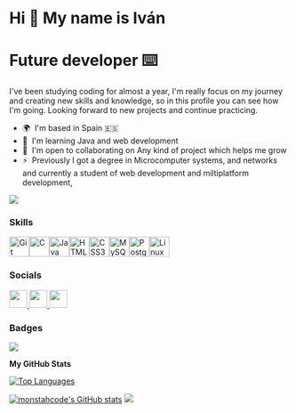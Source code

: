 Hi 👋 My name is Iván
============================================================================================================================

Future developer ⌨️
============================================================================================================================
I've been studying coding for almost a year, I'm really focus on my journey and creating new skills and knowledge, so in this profile you can see how I'm going. Looking forward to new projects and continue practicing.
* 🌍  I'm based in Spain 🇪🇸
* 🧠  I'm learning Java and web development
* 🤝  I'm open to collaborating on Any kind of project which helps me grow
* ⚡  Previously I got a degree in Microcomputer systems, and networks and currently a student of web development and miltiplatform development,

<a href="https://www.github.com/monstahcode" target="_blank" rel="noreferrer"><img
src="https://img.shields.io/github/followers/monstahcode?logo=github&style=for-the-badge&color=14b8a6&labelColor=1c1917" /></a>

### Skills


<p align="left">
<a href="https://git-scm.com/" target="_blank" rel="noreferrer"><img src="https://raw.githubusercontent.com/danielcranney/readme-generator/main/public/icons/skills/git-colored.svg" width="36" height="36" alt="Git" /></a><a href="https://docs.microsoft.com/en-us/cpp/?view=msvc-170" target="_blank" rel="noreferrer"><img src="https://raw.githubusercontent.com/danielcranney/readme-generator/main/public/icons/skills/c-colored.svg" width="36" height="36" alt="C" /></a><a href="https://www.oracle.com/java/" target="_blank" rel="noreferrer"><img src="https://raw.githubusercontent.com/danielcranney/readme-generator/main/public/icons/skills/java-colored.svg" width="36" height="36" alt="Java" /></a><a href="https://developer.mozilla.org/en-US/docs/Glossary/HTML5" target="_blank" rel="noreferrer"><img src="https://raw.githubusercontent.com/danielcranney/readme-generator/main/public/icons/skills/html5-colored.svg" width="36" height="36" alt="HTML5" /></a><a href="https://www.w3.org/TR/CSS/#css" target="_blank" rel="noreferrer"><img src="https://raw.githubusercontent.com/danielcranney/readme-generator/main/public/icons/skills/css3-colored.svg" width="36" height="36" alt="CSS3" /></a><a href="https://www.mysql.com/" target="_blank" rel="noreferrer"><img src="https://raw.githubusercontent.com/danielcranney/readme-generator/main/public/icons/skills/mysql-colored.svg" width="36" height="36" alt="MySQL" /></a><a href="https://www.postgresql.org/" target="_blank" rel="noreferrer"><img src="https://raw.githubusercontent.com/danielcranney/readme-generator/main/public/icons/skills/postgresql-colored.svg" width="36" height="36" alt="PostgreSQL" /></a><a href="https://www.linux.org" target="_blank" rel="noreferrer"><img src="https://raw.githubusercontent.com/danielcranney/readme-generator/main/public/icons/skills/linux-colored.svg" width="36" height="36" alt="Linux" /></a></p>

### Socials


<p align="left"><a href="https://www.github.com/monstahcode" target="_blank" rel="noreferrer"> <picture> <source media="(prefers-color-scheme: dark)" srcset="https://raw.githubusercontent.com/danielcranney/readme-generator/main/public/icons/socials/github-dark.svg" /> <source media="(prefers-color-scheme: light)" srcset="https://raw.githubusercontent.com/danielcranney/readme-generator/main/public/icons/socials/github.svg" /> <img src="https://raw.githubusercontent.com/danielcranney/readme-generator/main/public/icons/socials/github.svg" width="32" height="32" /> </picture> </a> <a href="https://www.linkedin.com/in/iván-arroyo-gonzález-430612257/" target="_blank" rel="noreferrer"> <picture> <source media="(prefers-color-scheme: dark)" srcset="https://raw.githubusercontent.com/danielcranney/readme-generator/main/public/icons/socials/linkedin-dark.svg" /> <source media="(prefers-color-scheme: light)" srcset="https://raw.githubusercontent.com/danielcranney/readme-generator/main/public/icons/socials/linkedin.svg" /> <img src="https://raw.githubusercontent.com/danielcranney/readme-generator/main/public/icons/socials/linkedin.svg" width="32" height="32" /> </picture> </a> <a href="https://www.x.com/_MRmonsterX_" target="_blank" rel="noreferrer"> <picture> <source media="(prefers-color-scheme: dark)" srcset="https://raw.githubusercontent.com/danielcranney/readme-generator/main/public/icons/socials/twitter-dark.svg" /> <source media="(prefers-color-scheme: light)" srcset="https://raw.githubusercontent.com/danielcranney/readme-generator/main/public/icons/socials/twitter.svg" /> <img src="https://raw.githubusercontent.com/danielcranney/readme-generator/main/public/icons/socials/twitter.svg" width="32" height="32" /> </picture> </a></p>

### Badges

<img src="https://media.tenor.com/3cPCsMFUeTAAAAAd/bocchi-bocchi-the-rock.gif" />

<b>My GitHub Stats</b>

<a href="https://github.com/monstahcode" align="center"><img src="https://github-readme-stats.vercel.app/api/top-langs/?username=monstahcode&langs_count=10&title_color=a855f7&text_color=ffffff&icon_color=14b8a6&bg_color=1c1917&hide_border=true&locale=en&custom_title=Top%20%Languages" alt="Top Languages" /></a>

<a aling="left" href="http://www.github.com/monstahcode"><img src="https://github-readme-stats.vercel.app/api?username=monstahcode&show_icons=true&hide=&count_private=true&title_color=a855f7&text_color=ffffff&icon_color=14b8a6&bg_color=1c1917&hide_border=true&show_icons=true" alt="monstahcode's GitHub stats" /></a> <a aling="left" href="http://www.github.com/monstahcode"><img src="https://github-readme-streak-stats.herokuapp.com/?user=monstahcode&stroke=ffffff&background=1c1917&ring=a855f7&fire=a855f7&currStreakNum=ffffff&currStreakLabel=a855f7&sideNums=ffffff&sideLabels=ffffff&dates=ffffff&hide_border=true"/></a> 
